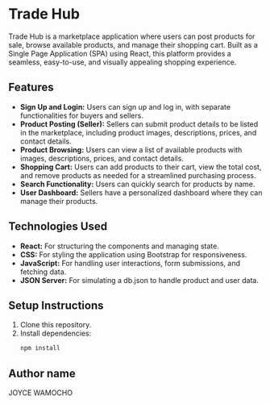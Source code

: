 # Trade Hub

Trade Hub is a marketplace application where users can post products for sale, browse available products, and manage their shopping cart. Built as a Single Page Application (SPA) using React, this platform provides a seamless, easy-to-use, and visually appealing shopping experience.

## Features

- **Sign Up and Login:** Users can sign up and log in, with separate functionalities for buyers and sellers.
- **Product Posting (Seller):** Sellers can submit product details to be listed in the marketplace, including product images, descriptions, prices, and contact details.
- **Product Browsing:** Users can view a list of available products with images, descriptions, prices, and contact details.
- **Shopping Cart:** Users can add products to their cart, view the total cost, and remove products as needed for a streamlined purchasing process.
- **Search Functionality:** Users can quickly search for products by name.
- **User Dashboard:** Sellers have a personalized dashboard where they can manage their products.

## Technologies Used

- **React:** For structuring the components and managing state.
- **CSS:** For styling the application using Bootstrap for responsiveness.
- **JavaScript:** For handling user interactions, form submissions, and fetching data.
- **JSON Server:** For simulating a db.json to handle product and user data.

## Setup Instructions

1. Clone this repository.
2. Install dependencies:
   ```bash
   npm install

## Author name
JOYCE WAMOCHO



